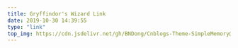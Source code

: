 ```yaml
---
title: Gryffindor's Wizard Link
date: 2019-10-30 14:39:55
type: "link"
top_img: https://cdn.jsdelivr.net/gh/BNDong/Cnblogs-Theme-SimpleMemory@master/img/webp/nothome_top_bg.webp
---
```

